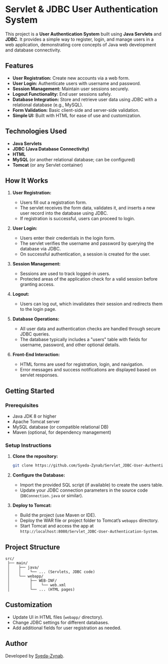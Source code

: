# Servlet & JDBC User Authentication System

This project is a **User Authentication System** built using **Java Servlets** and **JDBC**. It provides a simple way to register, login, and manage users in a web application, demonstrating core concepts of Java web development and database connectivity.

## Features

- **User Registration:** Create new accounts via a web form.
- **User Login:** Authenticate users with username and password.
- **Session Management:** Maintain user sessions securely.
- **Logout Functionality:** End user sessions safely.
- **Database Integration:** Store and retrieve user data using JDBC with a relational database (e.g., MySQL).
- **Form Validation:** Basic client-side and server-side validation.
- **Simple UI:** Built with HTML for ease of use and customization.

## Technologies Used

- **Java Servlets**
- **JDBC (Java Database Connectivity)**
- **HTML**
- **MySQL** (or another relational database; can be configured)
- **Tomcat** (or any Servlet container)

## How It Works

1. **User Registration:**
   - Users fill out a registration form.
   - The servlet receives the form data, validates it, and inserts a new user record into the database using JDBC.
   - If registration is successful, users can proceed to login.

2. **User Login:**
   - Users enter their credentials in the login form.
   - The servlet verifies the username and password by querying the database via JDBC.
   - On successful authentication, a session is created for the user.

3. **Session Management:**
   - Sessions are used to track logged-in users.
   - Protected areas of the application check for a valid session before granting access.

4. **Logout:**
   - Users can log out, which invalidates their session and redirects them to the login page.

5. **Database Operations:**
   - All user data and authentication checks are handled through secure JDBC queries.
   - The database typically includes a "users" table with fields for username, password, and other optional details.

6. **Front-End Interaction:**
   - HTML forms are used for registration, login, and navigation.
   - Error messages and success notifications are displayed based on servlet responses.

## Getting Started

### Prerequisites

- Java JDK 8 or higher
- Apache Tomcat server
- MySQL database (or compatible relational DB)
- Maven (optional, for dependency management)

### Setup Instructions

1. **Clone the repository:**
    ```bash
    git clone https://github.com/Syeda-Zynab/Servlet_JDBC-User-Authentication-System.git
    ```

2. **Configure the Database:**
    - Import the provided SQL script (if available) to create the users table.
    - Update your JDBC connection parameters in the source code (`DBConnection.java` or similar).

3. **Deploy to Tomcat:**
    - Build the project (use Maven or IDE).
    - Deploy the WAR file or project folder to Tomcat’s `webapps` directory.
    - Start Tomcat and access the app at `http://localhost:8080/Servlet_JDBC-User-Authentication-System`.

## Project Structure

```
src/
 ├── main/
 │    ├── java/
 │    │    └── ... (Servlets, JDBC code)
 │    └── webapp/
 │         ├── WEB-INF/
 │         │    └── web.xml
 │         └── ... (HTML pages)
```

## Customization

- Update UI in HTML files (`webapp/` directory).
- Change JDBC settings for different databases.
- Add additional fields for user registration as needed.

## Author

Developed by [Syeda-Zynab](https://github.com/Syeda-Zynab).
